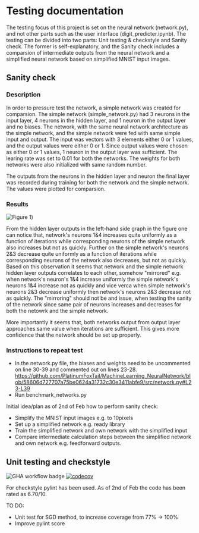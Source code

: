 # Testing documentation

The testing focus of this project is set on the neural network (network.py), and not other parts such as the user interface (digit_predicter.ipynb). The testing can be divided into two parts: Unit testing & checkstyle and Sanity check. The former is self-explanatory, and the Sanity check includes a comparsion of intermediate outputs from the neural network and a simplified neural network based on simplified MNIST input images.

## Sanity check

### Description

In order to pressure test the network, a simple network was created for comparsion. The simple network (simple_network.py) had 3 neurons in the input layer, 4 neurons in the hidden layer, and 1 neuron in the output layer and no biases. The network, with the same neural network architecture as the simple network, and the simple network were fed with same simple input and output. The input was vectors with 3 elements either 0 or 1 values, and the output values were either 0 or 1. Since output values were chosen as either 0 or 1 values, 1 neuron in the output layer was sufficient. The learing rate was set to 0.01 for both the networks. The weights for both networks were also initialized with same random number.

The outputs from the neurons in the hidden layer and neuron the final layer was recorded during training for both the network and the simple network. The values were plotted for comparsion.

### Results

![Figure 1](https://github.com/PlatinumFoxTail/MachineLearning_NeuralNetwork/blob/main/images/070224.%20network%20vs.%20simple_network.%20eta%200.01%20no%20biases.png))

From the hidden layer outputs in the left-hand side graph in the figure one can notice that, network's neurons 1&4 increases quite uniformly as a function of iterations while corresponding neurons of the simple network also increases but not as quickly. Further on the simple network's neurons 2&3 decrease quite uniformly as a function of iterations while corresponding neurons of the network also decreases, but not as quickly. Based on this observation it seems that network and the simple network hidden layer outputs correlates to each other, somehow "mirrored" e.g. when network's neuron's 1&4 increase uniformly the simple network's neurons 1&4 increase not as quickly and vice verca when simple network's neurons 2&3 decrease uniformly then network's neurons 2&3 decrease not as quickly. The "mirroring" should not be and issue, when testing the sanity of the network since same pair of neurons increases and decreases for both the netowrk and the simple network.

More importantly it seems that, both networks output from output layer approaches same value when iterations are sufficient. This gives more confidence that the network should be set up properly.


### Instructions to repeat test

* In the network.py file, the biases and weights need to be uncommented on line 30-39 and commented out on lines 23-28. https://github.com/PlatinumFoxTail/MachineLearning_NeuralNetwork/blob/58606d727707a75be0624a31732c30e3411abfe9/src/network.py#L23-L39
* Run benchmark_networks.py

Initial idea/plan as of 2nd of Feb how to perform sanity check:

* Simplify the MNIST input images e.g. to 10pixels
* Set up a simplified network e.g. ready library
* Train the simplified network and own network with the simplified input
* Compare intermediate calculation steps between the simplified network and own network e.g. feedforward outputs.

## Unit testing and checkstyle

![GHA workflow badge](https://github.com/PlatinumFoxTail/MachineLearning_NeuralNetwork/workflows/CI/badge.svg) 
[![codecov](https://codecov.io/gh/PlatinumFoxTail/MachineLearning_NeuralNetwork/graph/badge.svg?token=4JBGC70B3Z)](https://codecov.io/gh/PlatinumFoxTail/MachineLearning_NeuralNetwork)

For checkstyle pylint has been used. As of 2nd of Feb the code has been rated as 6.70/10.

TO DO:
* Unit test for SGD method, to increase coverage from 77% -> 100%
* Improve pylint score
